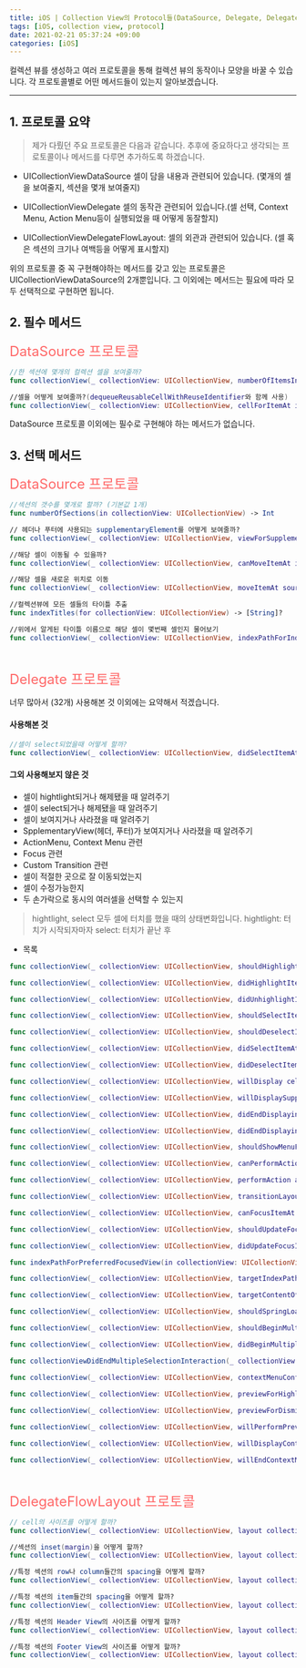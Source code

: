 ```yaml
---
title: iOS | Collection View의 Protocol들(DataSource, Delegate, DelegateFlowLayout)
tags: [iOS, collection view, protocol]
date: 2021-02-21 05:37:24 +09:00
categories: [iOS]
---
```


컬렉션 뷰를 생성하고 여러 프로토콜을 통해 컬렉션 뷰의 동작이나 모양을 바꿀 수 있습니다.
각 프로토콜별로 어떤 메서드들이 있는지 알아보겠습니다.

<!--more-->
---


## 1. 프로토콜 요약
>제가 다뤘던 주요 프로토콜은 다음과 같습니다.
추후에 중요하다고 생각되는 프로토콜이나 메서드를 다루면 추가하도록 하겠습니다.


- UICollectionViewDataSource
셀이 담을 내용과 관련되어 있습니다. (몇개의 셀을 보여줄지, 섹션을 몇개 보여줄지)

- UICollectionViewDelegate
셀의 동작관 관련되어 있습니다.(셀 선택, Context Menu, Action Menu등이 실행되었을 때 어떻게 동잘할지)

- UICollectionViewDelegateFlowLayout:
셀의 외관과 관련되어 있습니다. (셀 혹은 섹션의 크기나 여백등을 어떻게 표시할지)

위의 프로토콜 중 꼭 구현해야하는 메서드를 갖고 있는 프로토콜은 UICollectionViewDataSource의 2개뿐입니다.
그 이외에는 메서드는 필요에 따라 모두 선택적으로 구현하면 됩니다.

## 2. 필수 메서드



<span style="color:#FF6868; font-size: 1.5rem" >DataSource 프로토콜</span>


```swift
//한 섹션에 몇개의 컬렉션 셀을 보여줄까?
func collectionView(_ collectionView: UICollectionView, numberOfItemsInSection section: Int) -> Int

//셀을 어떻게 보여줄까?(dequeueReusableCellWithReuseIdentifier와 함께 사용)
func collectionView(_ collectionView: UICollectionView, cellForItemAt indexPath: IndexPath) -> UICollectionViewCell
```

DataSource 프로토콜 이외에는 필수로 구현해야 하는 메서드가 없습니다.

## 3. 선택 메서드

<span style="color:#FF6868; font-size: 1.5rem" >DataSource 프로토콜</span>


```swift
//섹션의 갯수를 몇개로 할까? (기본값 1개)
func numberOfSections(in collectionView: UICollectionView) -> Int

// 헤더나 푸터에 사용되는 supplementaryElement를 어떻게 보여줄까?
func collectionView(_ collectionView: UICollectionView, viewForSupplementaryElementOfKind kind: String, at indexPath: IndexPath) -> UICollectionReusableView

//해당 셀이 이동될 수 있을까?
func collectionView(_ collectionView: UICollectionView, canMoveItemAt indexPath: IndexPath) -> Bool

//해당 셀을 새로운 위치로 이동
func collectionView(_ collectionView: UICollectionView, moveItemAt sourceIndexPath: IndexPath, to destinationIndexPath: IndexPath)

//컬렉션뷰에 모든 셀들의 타이틀 추출
func indexTitles(for collectionView: UICollectionView) -> [String]?

//위에서 알게된 타이틀 이름으로 해당 셀이 몇번째 셀인지 물어보기
func collectionView(_ collectionView: UICollectionView, indexPathForIndexTitle title: String, at index: Int) -> IndexPath
```


<br/>

<span style="color:#FF6868; font-size: 1.5rem" >Delegate 프로토콜</span>

너무 많아서 (32개) 사용해본 것 이외에는 요약해서 적겠습니다.

#### 사용해본 것

```swift
//셀이 select되었을때 어떻게 할까?
func collectionView(_ collectionView: UICollectionView, didSelectItemAt indexPath: IndexPath)
```

#### 그외 사용해보지 않은 것

- 셀이 hightlight되거나 해제됐을 때 알려주기
- 셀이 select되거나 해제됐을 때 알려주기
- 셀이 보여지거나 사라졌을 때 알려주기
- SpplementaryView(헤더, 푸터)가 보여지거나 사라졌을 때 알려주기
- ActionMenu, Context Menu 관련
- Focus 관련
- Custom Transition 관련
- 셀이 적절한 곳으로 잘 이동되었는지
- 셀이 수정가능한지
- 두 손가락으로 동시의 여러셀을 선택할 수 있는지

> hightlight, select 모두 셀에 터치를 했을 때의 상태변화입니다.
hightlight: 터치가 시작되자마자
select: 터치가 끝난 후

- 목록

```swift
func collectionView(_ collectionView: UICollectionView, shouldHighlightItemAt indexPath: IndexPath) -> Bool

func collectionView(_ collectionView: UICollectionView, didHighlightItemAt indexPath: IndexPath)

func collectionView(_ collectionView: UICollectionView, didUnhighlightItemAt indexPath: IndexPath)

func collectionView(_ collectionView: UICollectionView, shouldSelectItemAt indexPath: IndexPath) -> Bool

func collectionView(_ collectionView: UICollectionView, shouldDeselectItemAt indexPath: IndexPath) -> Bool 

func collectionView(_ collectionView: UICollectionView, didSelectItemAt indexPath: IndexPath)

func collectionView(_ collectionView: UICollectionView, didDeselectItemAt indexPath: IndexPath)

func collectionView(_ collectionView: UICollectionView, willDisplay cell: UICollectionViewCell, forItemAt indexPath: IndexPath)

func collectionView(_ collectionView: UICollectionView, willDisplaySupplementaryView view: UICollectionReusableView, forElementKind elementKind: String, at indexPath: IndexPath)

func collectionView(_ collectionView: UICollectionView, didEndDisplaying cell: UICollectionViewCell, forItemAt indexPath: IndexPath)

func collectionView(_ collectionView: UICollectionView, didEndDisplayingSupplementaryView view: UICollectionReusableView, forElementOfKind elementKind: String, at indexPath: IndexPath)

func collectionView(_ collectionView: UICollectionView, shouldShowMenuForItemAt indexPath: IndexPath) -> Bool

func collectionView(_ collectionView: UICollectionView, canPerformAction action: Selector, forItemAt indexPath: IndexPath, withSender sender: Any?) -> Bool

func collectionView(_ collectionView: UICollectionView, performAction action: Selector, forItemAt indexPath: IndexPath, withSender sender: Any?)

func collectionView(_ collectionView: UICollectionView, transitionLayoutForOldLayout fromLayout: UICollectionViewLayout, newLayout toLayout: UICollectionViewLayout) -> UICollectionViewTransitionLayout

func collectionView(_ collectionView: UICollectionView, canFocusItemAt indexPath: IndexPath) -> Bool

func collectionView(_ collectionView: UICollectionView, shouldUpdateFocusIn context: UICollectionViewFocusUpdateContext) -> Bool

func collectionView(_ collectionView: UICollectionView, didUpdateFocusIn context: UICollectionViewFocusUpdateContext, with coordinator: UIFocusAnimationCoordinator)

func indexPathForPreferredFocusedView(in collectionView: UICollectionView) -> IndexPath?

func collectionView(_ collectionView: UICollectionView, targetIndexPathForMoveFromItemAt originalIndexPath: IndexPath, toProposedIndexPath proposedIndexPath: IndexPath) -> IndexPath

func collectionView(_ collectionView: UICollectionView, targetContentOffsetForProposedContentOffset proposedContentOffset: CGPoint) -> CGPoint 

func collectionView(_ collectionView: UICollectionView, shouldSpringLoadItemAt indexPath: IndexPath, with context: UISpringLoadedInteractionContext) -> Bool

func collectionView(_ collectionView: UICollectionView, shouldBeginMultipleSelectionInteractionAt indexPath: IndexPath) -> Bool

func collectionView(_ collectionView: UICollectionView, didBeginMultipleSelectionInteractionAt indexPath: IndexPath)

func collectionViewDidEndMultipleSelectionInteraction(_ collectionView: UICollectionView)

func collectionView(_ collectionView: UICollectionView, contextMenuConfigurationForItemAt indexPath: IndexPath, point: CGPoint) -> UIContextMenuConfiguration?
    
func collectionView(_ collectionView: UICollectionView, previewForHighlightingContextMenuWithConfiguration configuration: UIContextMenuConfiguration) -> UITargetedPreview?

func collectionView(_ collectionView: UICollectionView, previewForDismissingContextMenuWithConfiguration configuration: UIContextMenuConfiguration) -> UITargetedPreview?

func collectionView(_ collectionView: UICollectionView, willPerformPreviewActionForMenuWith configuration: UIContextMenuConfiguration, animator: UIContextMenuInteractionCommitAnimating)

func collectionView(_ collectionView: UICollectionView, willDisplayContextMenu configuration: UIContextMenuConfiguration, animator: UIContextMenuInteractionAnimating?)

func collectionView(_ collectionView: UICollectionView, willEndContextMenuInteraction configuration: UIContextMenuConfiguration, animator: UIContextMenuInteractionAnimating?)
```



<br/>

<span style="color:#FF6868; font-size: 1.5rem" >DelegateFlowLayout 프로토콜</span>



```swift
// cell의 사이즈를 어떻게 할까?
func collectionView(_ collectionView: UICollectionView, layout collectionViewLayout: UICollectionViewLayout, sizeForItemAt indexPath: IndexPath) -> CGSize

//섹션의 inset(margin)을 어떻게 할까?
func collectionView(_ collectionView: UICollectionView, layout collectionViewLayout: UICollectionViewLayout, insetForSectionAt section: Int) -> UIEdgeInsets

//특정 섹션의 row나 column들간의 spacing을 어떻게 할까?
func collectionView(_ collectionView: UICollectionView, layout collectionViewLayout: UICollectionViewLayout, minimumLineSpacingForSectionAt section: Int) -> CGFloat

//특정 섹션의 item들간의 spacing을 어떻게 할까?
func collectionView(_ collectionView: UICollectionView, layout collectionViewLayout: UICollectionViewLayout, minimumInteritemSpacingForSectionAt section: Int) -> CGFloat

//특정 섹션의 Header View의 사이즈를 어떻게 할까?
func collectionView(_ collectionView: UICollectionView, layout collectionViewLayout: UICollectionViewLayout, referenceSizeForHeaderInSection section: Int) -> CGSize

//특정 섹션의 Footer View의 사이즈를 어떻게 할까?
func collectionView(_ collectionView: UICollectionView, layout collectionViewLayout: UICollectionViewLayout, referenceSizeForFooterInSection section: Int) -> CGSize
```
